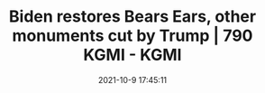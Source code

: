---
"title": "Biden restores Bears Ears, other monuments cut by Trump | 790 KGMI - KGMI"
"date": "2021-10-9 17:45:11"
"feed_name": "GOOGLENEWSMINING"
"feed_website": "https://news.google.com/search?q=mining%2Bincident&hl=en-US&gl=US&ceid=US:en"
"feed_rss": "https://news.google.com/rss/search?q=mining%2Bincident&hl=en-US&gl=US&ceid=US:en"
"link": "https://kgmi.com/news/030030-biden-restores-bears-ears-other-monuments-cut-by-trump/"
"source": "{'href': 'https://kgmi.com', 'title': 'KGMI'}"
"file": "_posts/2021-1-1-a53eeeb39febf49a35690a1e62b65254b536a6c7.md"
"accident": "0"
"drilling": "0"
"dead": "0"
"injured": "0"
"arrested": "0"
"place": "unknown place"
"where": "unknown site"
"causes": "unknown"
"place_uri": "unknown place"
---